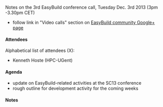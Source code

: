 Notes on the 3rd EasyBuild conference call, Tuesday Dec. 3rd 2013 (3pm -3.30pm CET)

 * follow link in "Video calls" section on [EasyBuild community Google+ page](https://plus.google.com/communities/103632287931200436158)

#### Attendees

Alphabetical list of attendees (X):

* Kenneth Hoste (HPC-UGent)

#### Agenda

* update on EasyBuild-related activities at the SC13 conference
* rough outline for development activity for the coming weeks

#### Notes